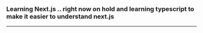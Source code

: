 
<h3>Learning Next.js .. right now on hold and learning typescript to make it easier to understand next.js </h3>
<hr>
